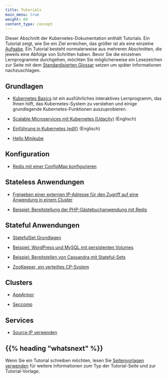 ```yaml
---
title: Tutorials
main_menu: true
weight: 60
content_type: concept
---
```


<!-- overview -->

Dieser Abschnitt der Kubernetes-Dokumentation enthält Tutorials.
Ein Tutorial zeigt, wie Sie ein Ziel erreichen, das größer ist als eine einzelne [Aufgabe](/docs/tasks/).
Ein Tutorial besteht normalerweise aus mehreren Abschnitten, die jeweils eine Abfolge von Schritten haben.
Bevor Sie die einzelnen Lernprogramme durchgehen, möchten Sie möglicherweise ein Lesezeichen zur Seite mit dem [Standardisierten Glossar](/docs/reference/glossary/) setzen um später Informationen nachzuschlagen.



<!-- body -->

## Grundlagen

* [Kubernetes Basics](/docs/tutorials/kubernetes-basics/) ist ein ausführliches interaktives Lernprogramm, das Ihnen hilft, das Kubernetes-System zu verstehen und einige grundlegende Kubernetes-Funktionen auszuprobieren.

* [Scalable Microservices mit Kubernetes (Udacity)](https://www.udacity.com/course/scalable-microservices-with-kubernetes--ud615) (Englisch)

* [Einführung in Kubernetes (edX)](https://www.edx.org/course/introduction-kubernetes-linuxfoundationx-lfs158x#) (Englisch)

* [Hello Minikube](/docs/tutorials/hello-minikube/)

## Konfiguration

* [Redis mit einer ConfigMap konfigurieren](/docs/tutorials/configuration/configure-redis-using-configmap/)

## Stateless Anwendungen

* [Freigeben einer externen IP-Adresse für den Zugriff auf eine Anwendung in einem Cluster](/docs/tutorials/stateless-application/expose-external-ip-address/)

* [Beispiel: Bereitstellung der PHP-Gästebuchanwendung mit Redis](/docs/tutorials/stateless-application/guestbook/)

## Stateful Anwendungen

* [StatefulSet Grundlagen](/docs/tutorials/stateful-application/basic-stateful-set/)

* [Beispiel: WordPress und MySQL mit persistenten Volumes](/docs/tutorials/stateful-application/mysql-wordpress-persistent-volume/)

* [Beispiel: Bereitstellen von Cassandra mit Stateful-Sets](/docs/tutorials/stateful-application/cassandra/)

* [ZooKeeper, ein verteiltes CP-System](/docs/tutorials/stateful-application/zookeeper/)

## Clusters

* [AppArmor](/docs/tutorials/clusters/apparmor/)

* [Seccomp](/docs/tutorials/clusters/seccomp/)

## Services

* [Source IP verwenden](/docs/tutorials/services/source-ip/)



## {{% heading "whatsnext" %}}


Wenn Sie ein Tutorial schreiben möchten, lesen Sie
[Seitenvorlagen verwenden](/docs/home/contribute/page-templates/)
für weitere Informationen zum Typ der Tutorial-Seite und zur Tutorial-Vorlage.


